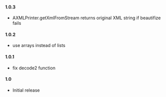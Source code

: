 #### 1.0.3
* AXMLPrinter.getXmlFromStream returns original XML string if beautifize fails

#### 1.0.2
* use arrays instead of lists

#### 1.0.1
* fix decode2 function

#### 1.0
* Initial release
